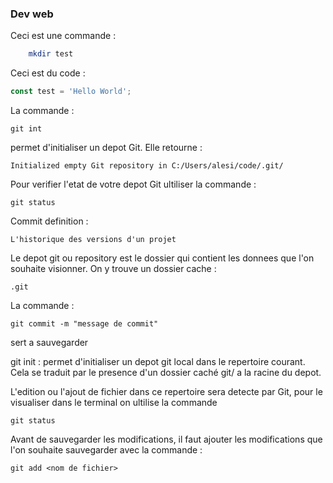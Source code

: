 ### Dev web

Ceci est une commande :
``` bash
    mkdir test
```

Ceci est du code :
``` javascript
const test = 'Hello World';
``` 

La commande :
```
git int
```
permet d'initialiser un depot Git. Elle retourne :
```
Initialized empty Git repository in C:/Users/alesi/code/.git/
```

Pour verifier l'etat de votre depot Git ultiliser la commande :
```
git status
```

Commit definition : 
```
L'historique des versions d'un projet
```

Le depot git ou repository est le dossier qui contient les donnees que l'on souhaite visionner. On y trouve un dossier cache :
```
.git
```

La commande :
```
git commit -m "message de commit"
```
sert a sauvegarder

git init : permet d'initialiser un depot git local dans le repertoire courant. Cela se traduit par le presence d'un dossier caché git/ a la racine du depot.

L'edition ou l'ajout de fichier dans ce repertoire sera detecte par Git, pour le visualiser dans le terminal on ultilise la commande 
```
git status
```

Avant de sauvegarder les modifications, il faut ajouter les modifications que l'on souhaite sauvegarder avec la commande :
```
git add <nom de fichier>
```


